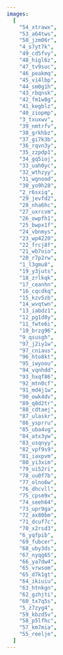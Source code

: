 ```yaml
---
images:
  [
    "54_xtrawx",
    "53_a64tws",
    "50_jzm06r",
    "4_s7yt7k",
    "49_cd5fvy",
    "48_higl6z",
    "47_tv9suc",
    "46_peakmq",
    "45_vi4lbp",
    "44_sm0g1h",
    "43_rbqnsk",
    "42_fm1w8g",
    "41_kegblz",
    "40_ziopmp",
    "3_txuxwv",
    "39_nmtrfv",
    "38_grkhbz",
    "37_gi7k3b",
    "36_rqvn3y",
    "35_zzpdp1",
    "34_gq5ioj",
    "33_uah0yc",
    "32_wthzyy",
    "31_wgnood",
    "30_yo9h28",
    "2_r6sxiq",
    "29_jevfd2",
    "28_nha6hc",
    "27_uxrcvm",
    "26_owpfh1",
    "25_bwpx1f",
    "24_vbnmys",
    "23_wp4220",
    "22_frcj8f",
    "21_wb7oio",
    "20_r7p2rw",
    "1_l3gmu8",
    "19_y3juts",
    "18_zrlkqk",
    "17_ceanhn",
    "16_cqcdkq",
    "15_kzv5zb",
    "14_wvqtwn",
    "13_iabdz1",
    "12_pg1d8y",
    "11_fwte6i",
    "10_brzg96",
    "9_qsusgh",
    "97_j2iy1w",
    "97_cniaus",
    "96_hto8kt",
    "95_iwyoou",
    "94_vqnhdd",
    "93_hxqf86",
    "92_mtn0cf",
    "91_md4j1w",
    "90_owk4dv",
    "89_q8d2tr",
    "88_cdtaej",
    "87_ulaskr",
    "86_ysprru",
    "85_uba4vg",
    "84_atx3yw",
    "83_usqnyy",
    "82_vpf9s9",
    "81_iaxpvm",
    "80_yi3xim",
    "79_ui52ri",
    "78_uu0f7b",
    "77_olno6w",
    "76_dhcvll",
    "75_cpsm9x",
    "74_seeh64",
    "73_upr9ga",
    "72_ax80bm",
    "71_dcuf7c",
    "70_x2rsd3",
    "6_yqfpib",
    "69_fubcer",
    "68_uby3ds",
    "67_nyqg65",
    "66_ya7dw4",
    "65_vrwsom",
    "65_d7k1gt",
    "64_ikiuiu",
    "63_htnkgn",
    "62_gzhjti",
    "60_tx7q5s",
    "5_z7zyg4",
    "59_kbzd5v",
    "58_p5lfhc",
    "57_km7mia",
    "55_reelje",
  ]
---
```

